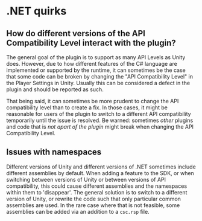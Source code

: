 # .NET quirks

## How do different versions of the API Compatibility Level interact with the plugin?
The general goal of the plugin is to support as many API Levels as Unity does.
However, due to how different features of the C# language are implemented or supported by the runtime,
it can sometimes be the case that some code can be broken by changing
the "API Compatibility Level" in the Player Settings in Unity. Usually this can be considered a defect in the plugin and should be reported as such. 

That being said, it can sometimes be more prudent to change the API compatibility level than to create a fix. 
In those cases, it might be reasonable for users of the plugin to switch to a different API compatibility temporarily until the issue is resolved.
Be warned: sometimes _other_ plugins and code that is *not apart of the plugin* might break when changing the API Compatibility Level.

## Issues with namespaces
Different versions of Unity and different versions of .NET sometimes include different assemblies by default. When adding a feature to the SDK, or when
switching between versions of Unity or between versions of API compatibility, this could cause different assemblies and the namespaces within them to 'disappear'.
The general solution is to switch to a different version of Unity, or rewrite the code such that only particular common assemblies are used. In the rare case
where that is not feasible, some assemblies can be added via an addition to a `csc.rsp` file. 

